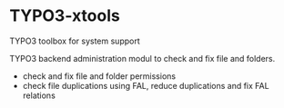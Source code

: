 # TYPO3-xtools
TYPO3 toolbox for system support

TYPO3 backend administration modul to check and fix file and folders.
- check and fix file and folder permissions
- check file duplications using FAL, reduce duplications and fix FAL relations